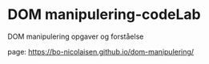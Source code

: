 # DOM manipulering-codeLab
DOM manipulering opgaver og forståelse

page: https://bo-nicolaisen.github.io/dom-manipulering/
